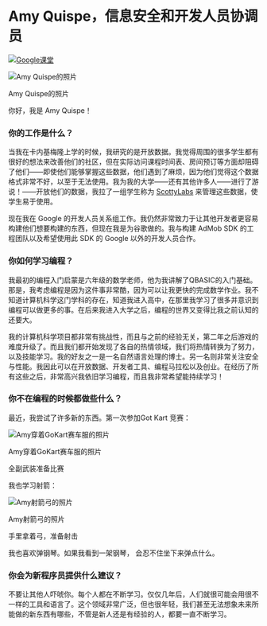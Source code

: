 # Amy Quispe，信息安全和开发人员协调员

[![](https://cdn.kastatic.org/images/google_classroom_logo_light_square_36.svg)Google课堂](https://zh.khanacademy.org/computing/computer-programming/meet-the-computing-professional-unit/meet-the-computing-professional/a/amy-quispe-data-liberator-and-developer-relater)

![Amy Quispe的照片](https://cdn.kastatic.org/ka-perseus-images/bae795a2ab0df5a1e90a0a07416f2efb06546999.jpeg)

Amy Quispe的照片

你好，我是 Amy Quispe！

### 你的工作是什么？

当我在卡内基梅隆上学的时候，我研究的是开放数据。我觉得周围的很多学生都有很好的想法来改善他们的社区，但在实际访问课程时间表、房间预订等方面却阻碍了他们——即使他们能够掌握这些数据，他们遇到了麻烦，因为他们觉得这个数据格式非常不好，以至于无法使用。我为我的大学——还有其他许多人——进行了游说！——开放他们的数据，我拉了一组学生称为 [ScottyLabs](http://www.scottylabs.org/) 来管理这些数据，使学生易于使用。

现在我在 Google 的开发人员关系组工作。我仍然非常致力于让其他开发者更容易构建他们想要构建的东西，但现在我是为谷歌做的。我与构建 AdMob SDK 的工程团队以及希望使用此 SDK 的 Google 以外的开发人员合作。

### 你如何学习编程？

我最初的编程入门启蒙是六年级的数学老师，他为我讲解了QBASIC的入门基础。那是，我考虑编程是因为这件事非常酷，因为可以让我更快的完成数学作业。我不知道计算机科学这门学科的存在，知道我进入高中，在那里我学习了很多并意识到编程可以做更多的事。在后来我进入大学之后，编程的世界又变得比我之前认知的还要大。

我的计算机科学项目都非常有挑战性，而且与之前的经验无关，第二年之后游戏的难度升级了。而且我们都开始发现了各自的热情领域，我们将热情转换为了努力，以及技能学习。我的好友之一是一名自然语言处理的博士。另一名则非常关注安全与性能。我因此可以在开放数据、开发者工具、编程马拉松以及创业。在经历了所有这些之后，非常高兴我依旧学习编程，而且我非常希望能持续学习！

### 你不在编程的时候都做些什么？

最近，我尝试了许多新的东西。第一次参加Got Kart 竞赛：

![Amy穿着GoKart赛车服的照片](https://cdn.kastatic.org/ka-perseus-images/8ad50d58debc2e6d7d0fc868dd2454a1fccc93bb.jpeg)

Amy穿着GoKart赛车服的照片

全副武装准备比赛

我也学习射箭：

![Amy射箭弓的照片](https://cdn.kastatic.org/ka-perseus-images/8c4961b5a24260500c6b40e8978cb54d322e0e4e.jpeg)

Amy射箭弓的照片

手里拿着弓，准备射击

我也喜欢弹钢琴。如果我看到一架钢琴， 会忍不住坐下来弹点什么。

### 你会为新程序员提供什么建议？

不要让其他人吓唬你。每个人都在不断学习。仅仅几年后，人们就很可能会用很不一样的工具和语言了。这个领域非常广泛，但也很年轻，我们甚至无法想象未来所能做的新东西有哪些，不管是新人还是有经验的人，都要一直不断学习。